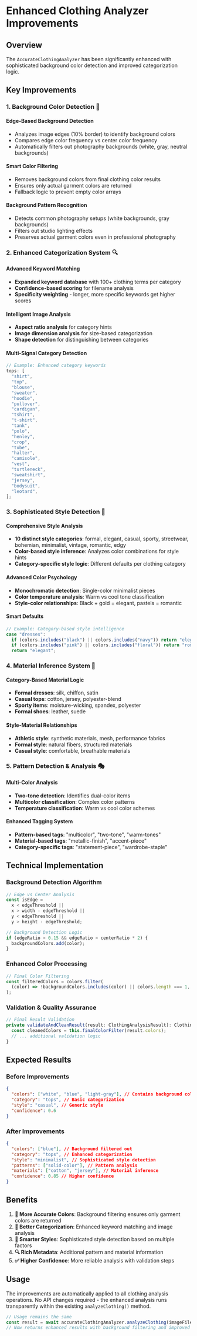 # Enhanced Clothing Analyzer Improvements

## Overview

The `AccurateClothingAnalyzer` has been significantly enhanced with sophisticated background color detection and improved categorization logic.

## Key Improvements

### 1. Background Color Detection 🎯

#### **Edge-Based Background Detection**

- Analyzes image edges (10% border) to identify background colors
- Compares edge color frequency vs center color frequency
- Automatically filters out photography backgrounds (white, gray, neutral backgrounds)

#### **Smart Color Filtering**

- Removes background colors from final clothing color results
- Ensures only actual garment colors are returned
- Fallback logic to prevent empty color arrays

#### **Background Pattern Recognition**

- Detects common photography setups (white backgrounds, gray backgrounds)
- Filters out studio lighting effects
- Preserves actual garment colors even in professional photography

### 2. Enhanced Categorization System 🔍

#### **Advanced Keyword Matching**

- **Expanded keyword database** with 100+ clothing terms per category
- **Confidence-based scoring** for filename analysis
- **Specificity weighting** - longer, more specific keywords get higher scores

#### **Intelligent Image Analysis**

- **Aspect ratio analysis** for category hints
- **Image dimension analysis** for size-based categorization
- **Shape detection** for distinguishing between categories

#### **Multi-Signal Category Detection**

```typescript
// Example: Enhanced category keywords
tops: [
  "shirt",
  "top",
  "blouse",
  "sweater",
  "hoodie",
  "pullover",
  "cardigan",
  "tshirt",
  "t-shirt",
  "tank",
  "polo",
  "henley",
  "crop",
  "tube",
  "halter",
  "camisole",
  "vest",
  "turtleneck",
  "sweatshirt",
  "jersey",
  "bodysuit",
  "leotard",
];
```

### 3. Sophisticated Style Detection 🎨

#### **Comprehensive Style Analysis**

- **10 distinct style categories**: formal, elegant, casual, sporty, streetwear, bohemian, minimalist, vintage, romantic, edgy
- **Color-based style inference**: Analyzes color combinations for style hints
- **Category-specific style logic**: Different defaults per clothing category

#### **Advanced Color Psychology**

- **Monochromatic detection**: Single-color minimalist pieces
- **Color temperature analysis**: Warm vs cool tone classification
- **Style-color relationships**: Black + gold = elegant, pastels = romantic

#### **Smart Defaults**

```typescript
// Example: Category-based style intelligence
case "dresses":
  if (colors.includes("black") || colors.includes("navy")) return "elegant";
  if (colors.includes("pink") || colors.includes("floral")) return "romantic";
  return "elegant";
```

### 4. Material Inference System 🧵

#### **Category-Based Material Logic**

- **Formal dresses**: silk, chiffon, satin
- **Casual tops**: cotton, jersey, polyester-blend
- **Sporty items**: moisture-wicking, spandex, polyester
- **Formal shoes**: leather, suede

#### **Style-Material Relationships**

- **Athletic style**: synthetic materials, mesh, performance fabrics
- **Formal style**: natural fibers, structured materials
- **Casual style**: comfortable, breathable materials

### 5. Pattern Detection & Analysis 🎭

#### **Multi-Color Analysis**

- **Two-tone detection**: Identifies dual-color items
- **Multicolor classification**: Complex color patterns
- **Temperature classification**: Warm vs cool color schemes

#### **Enhanced Tagging System**

- **Pattern-based tags**: "multicolor", "two-tone", "warm-tones"
- **Material-based tags**: "metallic-finish", "accent-piece"
- **Category-specific tags**: "statement-piece", "wardrobe-staple"

## Technical Implementation

### Background Detection Algorithm

```typescript
// Edge vs Center Analysis
const isEdge =
  x < edgeThreshold ||
  x > width - edgeThreshold ||
  y < edgeThreshold ||
  y > height - edgeThreshold;

// Background Detection Logic
if (edgeRatio > 0.15 && edgeRatio > centerRatio * 2) {
  backgroundColors.add(color);
}
```

### Enhanced Color Processing

```typescript
// Final Color Filtering
const filteredColors = colors.filter(
  (color) => !backgroundColors.includes(color) || colors.length === 1,
);
```

### Validation & Quality Assurance

```typescript
// Final Result Validation
private validateAndCleanResult(result: ClothingAnalysisResult): ClothingAnalysisResult {
  const cleanedColors = this.finalColorFilter(result.colors);
  // ... additional validation logic
}
```

## Expected Results

### Before Improvements

```json
{
  "colors": ["white", "blue", "light-gray"], // Contains background colors
  "category": "tops", // Basic categorization
  "style": "casual", // Generic style
  "confidence": 0.6
}
```

### After Improvements

```json
{
  "colors": ["blue"], // Background filtered out
  "category": "tops", // Enhanced categorization
  "style": "minimalist", // Sophisticated style detection
  "patterns": ["solid-color"], // Pattern analysis
  "materials": ["cotton", "jersey"], // Material inference
  "confidence": 0.85 // Higher confidence
}
```

## Benefits

1. **🎯 More Accurate Colors**: Background filtering ensures only garment colors are returned
2. **📏 Better Categorization**: Enhanced keyword matching and image analysis
3. **🎨 Smarter Styles**: Sophisticated style detection based on multiple factors
4. **🔍 Rich Metadata**: Additional pattern and material information
5. **✅ Higher Confidence**: More reliable analysis with validation steps

## Usage

The improvements are automatically applied to all clothing analysis operations. No API changes required - the enhanced analysis runs transparently within the existing `analyzeClothing()` method.

```typescript
// Usage remains the same
const result = await accurateClothingAnalyzer.analyzeClothing(imageFile);
// Now returns enhanced results with background filtering and improved categorization
```
